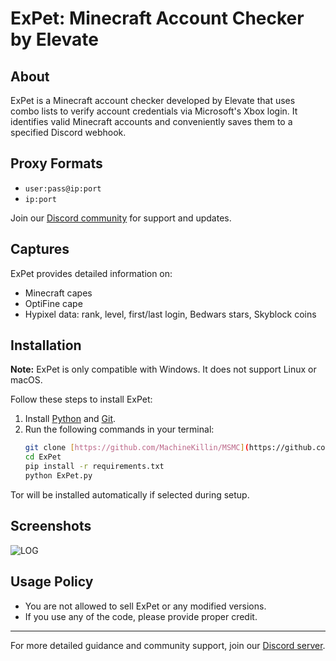 # ExPet: Minecraft Account Checker by Elevate

## About

ExPet is a Minecraft account checker developed by Elevate that uses combo lists to verify account credentials via Microsoft's Xbox login. It identifies valid Minecraft accounts and conveniently saves them to a specified Discord webhook.

## Proxy Formats

- `user:pass@ip:port`
- `ip:port`

Join our [Discord community](https://discord.gg/BGsehfAKEb) for support and updates.

## Captures

ExPet provides detailed information on:

- Minecraft capes
- OptiFine cape
- Hypixel data: rank, level, first/last login, Bedwars stars, Skyblock coins

## Installation

**Note:** ExPet is only compatible with Windows. It does not support Linux or macOS.

Follow these steps to install ExPet:

1. Install [Python](https://www.python.org/downloads/) and [Git](https://git-scm.com/download/win).
2. Run the following commands in your terminal:
    ```sh
    git clone [https://github.com/MachineKillin/MSMC](https://github.com/ElevateLabe/Minecraft-AccountChecker-ExPet)
    cd ExPet
    pip install -r requirements.txt
    python ExPet.py
    ```

Tor will be installed automatically if selected during setup.

## Screenshots

![LOG](https://i.ibb.co/YTtsp05/image.webp)

## Usage Policy

- You are not allowed to sell ExPet or any modified versions.
- If you use any of the code, please provide proper credit.

---

For more detailed guidance and community support, join our [Discord server](https://discord.com/invite/BGsehfAKEb).
